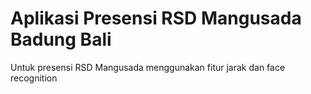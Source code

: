 # Aplikasi Presensi RSD Mangusada Badung Bali
Untuk presensi RSD Mangusada menggunakan fitur jarak dan face recognition
